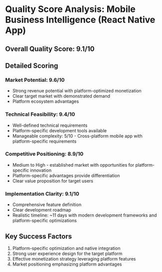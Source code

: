 # Quality Score Analysis: Mobile Business Intelligence (React Native App)

## Overall Quality Score: 9.1/10

## Detailed Scoring

### Market Potential: 9.6/10
- Strong revenue potential with platform-optimized monetization
- Clear target market with demonstrated demand
- Platform ecosystem advantages

### Technical Feasibility: 9.4/10
- Well-defined technical requirements
- Platform-specific development tools available
- Manageable complexity: 5/10 - Cross-platform mobile app with platform-specific requirements

### Competitive Positioning: 8.9/10
- Medium to High - established market with opportunities for platform-specific innovation
- Platform-specific advantages provide differentiation
- Clear value proposition for target users

### Implementation Clarity: 9.1/10
- Comprehensive feature definition
- Clear development roadmap
- Realistic timeline: ~11 days with modern development frameworks and platform-specific optimizations

## Key Success Factors
1. Platform-specific optimization and native integration
2. Strong user experience design for the target platform
3. Effective monetization strategy leveraging platform features
4. Market positioning emphasizing platform advantages
